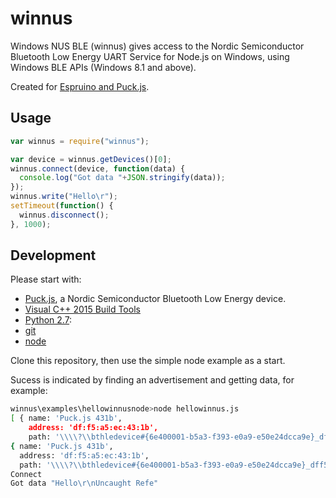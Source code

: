# winnus

Windows NUS BLE (winnus) gives access to the Nordic Semiconductor Bluetooth Low Energy UART Service for Node.js on Windows, using Windows BLE APIs (Windows 8.1 and above).

Created for [Espruino and Puck.js](http://www.espruino.com).

## Usage

```JavaScript
var winnus = require("winnus");

var device = winnus.getDevices()[0];
winnus.connect(device, function(data) {
  console.log("Got data "+JSON.stringify(data));
});
winnus.write("Hello\r");
setTimeout(function() {
  winnus.disconnect();
}, 1000);
```

## Development

Please start with:

- [Puck.js](http://www.espruino.com/Puck.js), a Nordic Semiconductor Bluetooth Low Energy device.
- [Visual C++ 2015 Build Tools](http://landinghub.visualstudio.com/visual-cpp-build-tools)
- [Python 2.7](https://www.python.org/downloads/):
- [git](https://git-scm.com/)
- [node](https://nodejs.org/en/)

Clone this repository, then use the simple node example as a start.

Sucess is indicated by finding an advertisement and getting data, for example:

```bash
winnus\examples\hellowinnusnode>node hellowinnus.js
[ { name: 'Puck.js 431b',
    address: 'df:f5:a5:ec:43:1b',
    path: '\\\\?\\bthledevice#{6e400001-b5a3-f393-e0a9-e50e24dcca9e}_dff5a5ec431b#8&17558516&0&000b#{6e400001-b5a3-f393-e0a9-e50e24dcca9e}' } ]
{ name: 'Puck.js 431b',
  address: 'df:f5:a5:ec:43:1b',
  path: '\\\\?\\bthledevice#{6e400001-b5a3-f393-e0a9-e50e24dcca9e}_dff5a5ec431b#8&17558516&0&000b#{6e400001-b5a3-f393-e0a9-e50e24dcca9e}' }
Connect
Got data "Hello\r\nUncaught Refe"
```
